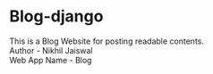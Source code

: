 # Blog-django
This is a Blog Website for posting readable contents.
</br>
Author - Nikhil Jaiswal
</br>
Web App Name - Blog
